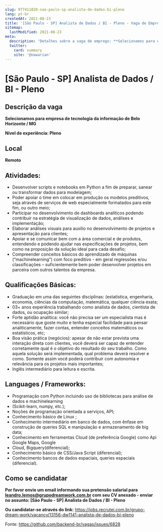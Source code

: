```yaml
---
slug: 977411020-sao-paulo-sp-analista-de-dados-bi-pleno
lang: pt-br
createdAt: 2021-08-23
title: '[São Paulo - SP] Analista de Dados / BI - Pleno - Vaga de Emprego'
sitemap:
  lastModified: 2021-08-23
meta:
  description: 'Detalhes sobre a vaga de emprego: **Selecionamos para empresa de tecnologia da informação de Belo Horizonte / MG** **Nível de experiência: Pleno**'
  twitter:
    card: summary
    site: '@nawarian'
---
```


# [São Paulo - SP] Analista de Dados / BI - Pleno

## Descrição da vaga

**Selecionamos para empresa de tecnologia da informação de Belo Horizonte / MG**

**Nível de experiência: Pleno**

## Local
**Remoto**

## Atividades:

- Desenvolver scripts e notebooks em Python a fim de preparar, sanear ou transformar dados para modelagem;
- Poder apoiar o time em colocar em produção os modelos preditivos, seja através de serviços de web especialmente formatados para este fim, ou outro meio;
- Participar no desenvolvimento de dashboards analíticos podendo contribuir na estratégia de visualização de dados, análises e implementação;
- Elaborar análises visuais para auxilio no desenvolvimento de projetos e apresentação para clientes;
- Apoiar e se comunicar bem com a área comercial e de produtos, entendendo e podendo ajudar nas especificações de projetos, bem como na proposição da solução ideal para cada desafio;
- Compreender conceitos básicos do aprendizado de máquinas (“machinelearning”) com foco preditivo - em geral regressões e/ou classificações – suficientemente bem poder desenvolver projetos em parceira com outros talentos da empresa.

## Qualificações Básicas:

- Graduação em uma das seguintes disciplinas: (estatística, engenharia, economia, ciências da computação, matemática, qualquer ciência exata;
- 03+ anos experiência trabalhando como analista de dados, cientista de dados, ou ocupação similar;
- Forte aptidão analítica: você não precisa ser um especialista mas é necessário que goste muito e tenha especial facilidade para pensar analiticamente, fazer contas, entender conceitos matemáticos ou estatísticos, etc;
- Boa visão prática (negócios): apesar de não estar prevista uma interação direta com clientes, você deverá ser capaz de entender corretamente qual é o objetivo do resultado do seu trabalho. Como aquela solução será implementada, qual problema deverá resolver e como. Somente assim você poderá contribuir com autonomia e relevância para os projetos mais importantes;
- Inglês intermediário para leitura e escrita.

## Languages / Frameworks:

- Programação com Python incluindo uso de bibliotecas para análise de dados e machinelearning
- (Scikit-learn, numpy, etc.);
- Noções de programação orientada a serviços, API;
- Conhecimento básico de Linux ;
- Conhecimento intermediário em banco de dados, com ênfase em construção de queries SQL e manipulação e armazenamento de big data;
- Conhecimento em ferramentas Cloud (de preferência Google) como Api Google Maps, Google
- Cloud, Bigquery(diferencial);
- Conhecimento básico de CSS/Java Script (diferencial);
- Conhecimento bancos de dados espaciais, queries espaciais (diferencial).

## Como se candidatar

**Por favor envie um email informando sua pretensão salarial para leandro.lemos@grupodreamwork.com.br com seu CV anexado - enviar no assunto: [São Paulo - SP] Analista de Dados / BI - Pleno**

**Ou candidatar-se através do link:** https://jobs.recrutei.com.br/grupo-dream-work/vacancy/13156-dw1141-analista-de-dados-bi-pleno

Fonte: https://github.com/backend-br/vagas/issues/6828